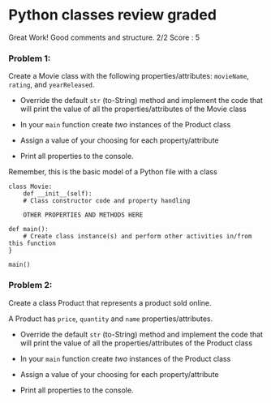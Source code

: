 # Python classes review graded
Great Work! Good comments and structure. 2/2 Score : 5
### Problem 1:
Create a Movie class with the following properties/attributes: ```movieName```, ```rating```, and ```yearReleased```. 
* Override the default ```str``` (to-String) method and implement the code that will print the value of all the properties/attributes of the Movie class

* In your ```main``` function create *two* instances of the Product class
* Assign a value of your choosing for each property/attribute
* Print all properties to the console.

Remember, this is the basic model of a Python file with a class
```
class Movie:
	def __init__(self):
	# Class constructor code and property handling

	OTHER PROPERTIES AND METHODS HERE

def main():
	# Create class instance(s) and perform other activities in/from this function
}

main()
```

### Problem 2:
Create a class Product that represents a product sold online. 

A Product has ```price```, ```quantity``` and ```name``` properties/attributes. 
* Override the default ```str``` (to-String) method and implement the code that will print the value of all the properties/attributes of the Product class

* In your ```main``` function create *two* instances of the Product class
* Assign a value of your choosing for each property/attribute
* Print all properties to the console.

